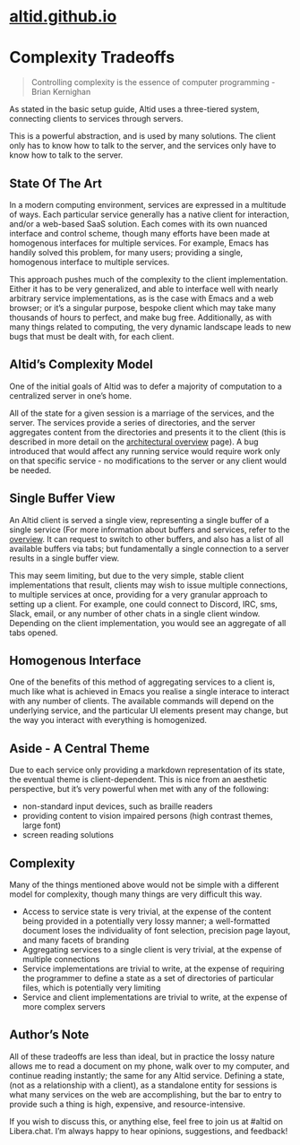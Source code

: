 # [altid.github.io](https://altid.github.io/)

# Complexity Tradeoffs

> Controlling complexity is the essence of computer programming \- Brian Kernighan

As stated in the basic setup guide, Altid uses a three\-tiered system, connecting clients to services through servers.

This is a powerful abstraction, and is used by many solutions. The client only has to know how to talk to the server, and the services only have to know how to talk to the server.

## State Of The Art

In a modern computing environment, services are expressed in a multitude of ways. Each particular service generally has a native client for interaction, and\/or a web\-based SaaS solution. Each comes with its own nuanced interface and control scheme, though many efforts have been made at homogenous interfaces for multiple services. For example, Emacs has handily solved this problem, for many users; providing a single, homogenous interface to multiple services.

This approach pushes much of the complexity to the client implementation. Either it has to be very generalized, and able to interface well with nearly arbitrary service implementations, as is the case with Emacs and a web browser; or it’s a singular purpose, bespoke client which may take many thousands of hours to perfect, and make bug free. Additionally, as with many things related to computing, the very dynamic landscape leads to new bugs that must be dealt with, for each client.

## Altid’s Complexity Model

One of the initial goals of Altid was to defer a majority of computation to a centralized server in one’s home.

All of the state for a given session is a marriage of the services, and the server. The services provide a series of directories, and the server aggregates content from the directories and presents it to the client \(this is described in more detail on the [architectural overview](/architecture.html) page\). A bug introduced that would affect any running service would require work only on that specific service \- no modifications to the server or any client would be needed.

## Single Buffer View

An Altid client is served a single view, representing a single buffer of a single service \(For more information about buffers and services, refer to the [overview](/). It can request to switch to other buffers, and also has a list of all available buffers via tabs; but fundamentally a single connection to a server results in a single buffer view.

This may seem limiting, but due to the very simple, stable client implementations that result, clients may wish to issue multiple connections, to multiple services at once, providing for a very granular approach to setting up a client. For example, one could connect to Discord, IRC, sms, Slack, email, or any number of other chats in a single client window. Depending on the client implementation, you would see an aggregate of all tabs opened.

## Homogenous Interface

One of the benefits of this method of aggregating services to a client is, much like what is achieved in Emacs you realise a single interace to interact with any number of clients. The available commands will depend on the underlying service, and the particular UI elements present may change, but the way you interact with everything is homogenized.

## Aside \- A Central Theme

Due to each service only providing a markdown representation of its state, the eventual theme is client\-dependent. This is nice from an aesthetic perspective, but it’s very powerful when met with any of the following:

 - non\-standard input devices, such as braille readers
 - providing content to vision impaired persons \(high contrast themes, large font\)
 - screen reading solutions

## Complexity

Many of the things mentioned above would not be simple with a different model for complexity, though many things are very difficult this way.

 - Access to service state is very trivial, at the expense of the content being provided in a potentially very lossy manner; a well\-formatted document loses the individuality of font selection, precision page layout, and many facets of branding
 - Aggregating services to a single client is very trivial, at the expense of multiple connections
 - Service implementations are trivial to write, at the expense of requiring the programmer to define a state as a set of directories of particular files, which is potentially very limiting
 - Service and client implementations are trivial to write, at the expense of more complex servers

## Author’s Note

All of these tradeoffs are less than ideal, but in practice the lossy nature allows me to read a document on my phone, walk over to my computer, and continue reading instantly; the same for any Altid service. Defining a state, \(not as a relationship with a client\), as a standalone entity for sessions is what many services on the web are accomplishing, but the bar to entry to provide such a thing is high, expensive, and resource\-intensive.

If you wish to discuss this, or anything else, feel free to join us at \#altid on Libera.chat. I’m always happy to hear opinions, suggestions, and feedback\!

